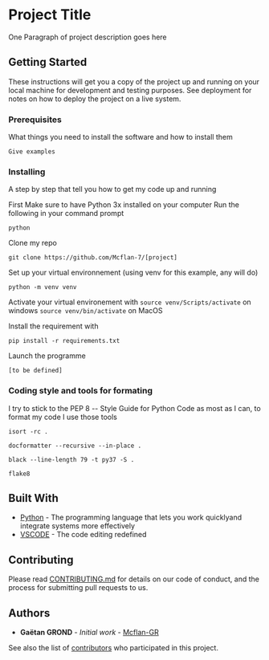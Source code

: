 
# Project Title

One Paragraph of project description goes here

## Getting Started

These instructions will get you a copy of the project up and running on your local machine for development and testing purposes. See deployment for notes on how to deploy the project on a live system.

### Prerequisites

What things you need to install the software and how to install them

```
Give examples
```

### Installing

A step by step that tell you how to get my code up and running 

First Make sure to have Python 3x installed on your computer
Run the following in your command prompt
```
python
```

Clone my repo

```
git clone https://github.com/Mcflan-7/[project]
```

Set up your virtual environnement (using venv for this example, any will do)

```
python -m venv venv
```
Activate your virtual environement with
 `source venv/Scripts/activate` on windows 
 `source venv/bin/activate` on MacOS

Install the requirement with

```
pip install -r requirements.txt
```
Launch the programme 

```
[to be defined]
```


### Coding style and tools for formating

I try to stick to the PEP 8 -- Style Guide for Python Code as most as I can, to format my code I use those tools

```
isort -rc .

docformatter --recursive --in-place .

black --line-length 79 -t py37 -S .

flake8
```

## Built With

* [Python]([https://www.python.org/](https://www.python.org/)) - The programming language that lets you work quicklyand integrate systems more effectively
* [VSCODE]([https://code.visualstudio.com/](https://code.visualstudio.com/)) - The code editing redefined

## Contributing

Please read [CONTRIBUTING.md](https://gist.github.com/PurpleBooth/b24679402957c63ec426) for details on our code of conduct, and the process for submitting pull requests to us.
 
## Authors

* **Gaëtan GROND** - *Initial work* - [Mcflan-GR]([https://github.com/Mcflan-7](https://github.com/Mcflan-7))

See also the list of [contributors](https://github.com/your/project/contributors) who participated in this project.
